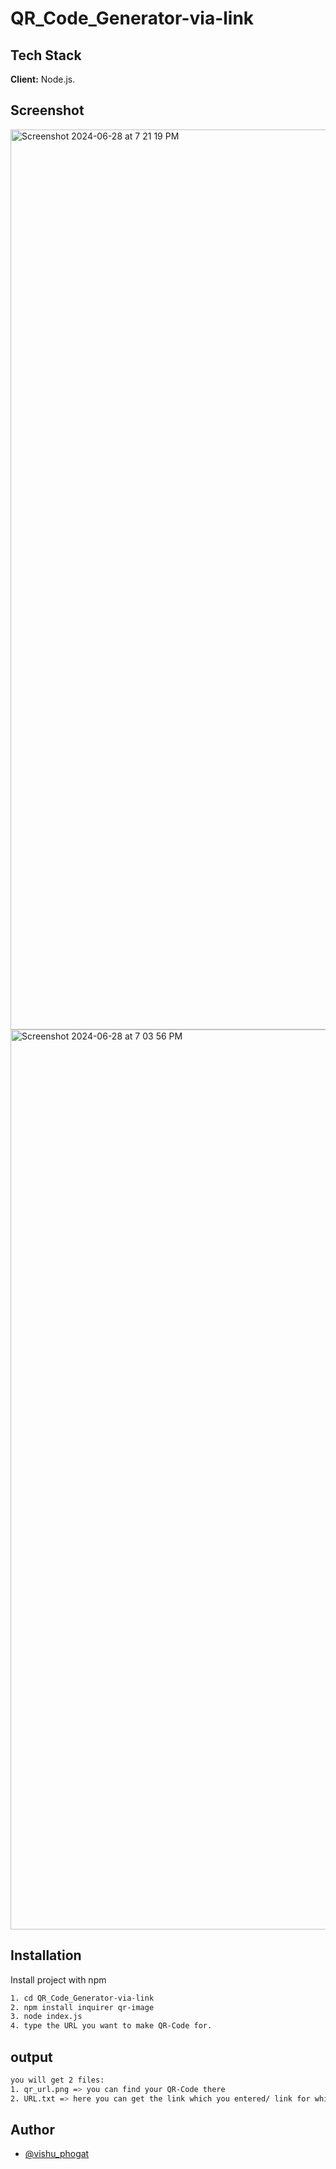 # QR_Code_Generator-via-link
 
## Tech Stack

**Client:** Node.js.


## Screenshot

<img width="1440" alt="Screenshot 2024-06-28 at 7 21 19 PM" src="https://github.com/Vishu-phogat/QR_Code_Generator-via-link/assets/108395193/5f3e62d8-dcd3-43d7-a497-d407eae697be">


<img width="1440" alt="Screenshot 2024-06-28 at 7 03 56 PM" src="https://github.com/Vishu-phogat/QR_Code_Generator-via-link/assets/108395193/3ac7c54a-73ef-4160-a866-ea697991d308">

## Installation

Install project with npm

```bash
1. cd QR_Code_Generator-via-link
2. npm install inquirer qr-image
3. node index.js
4. type the URL you want to make QR-Code for.
```
## output

```bash
you will get 2 files:
1. qr_url.png => you can find your QR-Code there
2. URL.txt => here you can get the link which you entered/ link for which QR-Code is generated.
```

## Author

- [@vishu_phogat](https://github.com/Vishu-phogat)
